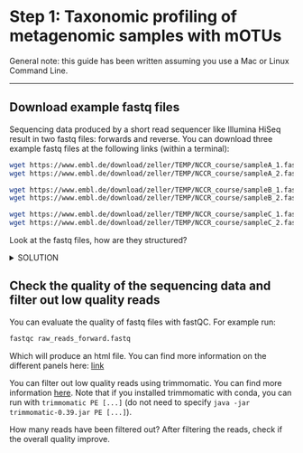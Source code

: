 # Step 1: Taxonomic profiling of metagenomic samples with mOTUs

General note: this guide has been written assuming you use a Mac or Linux Command Line.

---

## Download example fastq files

Sequencing data produced by a short read sequencer like Illumina HiSeq result in two fastq files: forwards and reverse. You can download three example fastq files at the following links (within a terminal):

```bash
wget https://www.embl.de/download/zeller/TEMP/NCCR_course/sampleA_1.fastq
wget https://www.embl.de/download/zeller/TEMP/NCCR_course/sampleA_2.fastq

wget https://www.embl.de/download/zeller/TEMP/NCCR_course/sampleB_1.fastq
wget https://www.embl.de/download/zeller/TEMP/NCCR_course/sampleB_2.fastq

wget https://www.embl.de/download/zeller/TEMP/NCCR_course/sampleC_1.fastq
wget https://www.embl.de/download/zeller/TEMP/NCCR_course/sampleC_2.fastq
```

Look at the fastq files, how are they structured?

<details><summary>SOLUTION</summary>
<p>


When we work with metagenomic data we usually have two fastq files produced by
the Illumina sequencer:
- a file containing the forward reads
- a file containing the reverse reads

Usually the prefix of the file name is the same, and we have `_1_` for the file
with forward reads and `_2_` for the file with reverse reads, example:
```
HYG3LBGXC_261_1_19s00-sample119s004346_1_sequence.fq.gz
HYG3LBGXC_261_1_19s00-sample119s004346_2_sequence.fq.gz
```

  A fastq file contains 4 lines for each read, with the following information:

| Line | Description |
| ------ | ------ |
| 1 | A line starting with `@` and the read id |
| 2 | The DNA sequence | 
| 3 | A line starting with `+` and sometimes the same information as in line 1 | 
| 4 | A string of characters that represents the quality score (same number of characters as in line 2) | 

We can have a look at the first read (4 lines) with `head -n 4 raw_reads_1.fastq`:
```
@read1
CTCTAGCAGATACTCTCCCTATATGAACTCATGGGGGCGGGGATGCCCGTCCTGTGTAACAATAAAAAATAACCTTGATGAGGGCGGATAGATCCTACCT
+
BBBFFFF<FBFFFFFFIIIIBFBFFBFIIIIFFFIIIIIFFBFFFFFB77BBFFBBBBBBBBBBFFFB7<0BBBB<BBBBFBBBFFF<<7BBBFFFBBBB
```

Each character in the fourth line can be converted to a quality score ([Phred-33](https://support.illumina.com/help/BaseSpace_OLH_009008/Content/Source/Informatics/BS/QualityScoreEncoding_swBS.htm)) from 1 to 40:
```
     Character: !"#$%&'()*+,-./0123456789:;<=>?@ABCDEFGHI
                |         |         |         |         |
 Quality score: 0........10........20........30........40 
```

And, for each quality score there is an associated probability for correctly calling a base:

| Quality Score | Probability of incorrect base call | Base call accuracy |
| ------ | ------ | ------ | 
| 10 | 1 in 10 | 90% |
| 20 | 1 in 100 | 99% |
| 30 | 1 in 1000 | 99.9% |
| 40 | 1 in 10,000 | 99.99% |


</p> 
</details>






## Check the quality of the sequencing data and filter out low quality reads

You can evaluate the quality of fastq files with fastQC. For example run:

```bash
fastqc raw_reads_forward.fastq
```

Which will produce an html file. You can find more information on the different panels here: [link](https://www.bioinformatics.babraham.ac.uk/projects/fastqc/Help/3%20Analysis%20Modules/)

You can filter out low quality reads using trimmomatic. You can find more information [here](http://www.usadellab.org/cms/?page=trimmomatic).
Note that if you installed trimmomatic with conda, you can run with `trimmomatic PE [...]` (do not need to specify `java -jar trimmomatic-0.39.jar PE [...]`).

How many reads have been filtered out? After filtering the reads, check if the overall quality improve. 
